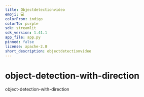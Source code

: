 ```yaml
---
title: Objectdetectionvideo
emoji: 💻
colorFrom: indigo
colorTo: purple
sdk: streamlit
sdk_version: 1.41.1
app_file: app.py
pinned: false
license: apache-2.0
short_description: objectdetectionvideo
---
```




# object-detection-with-direction
object-detection-with-direction
